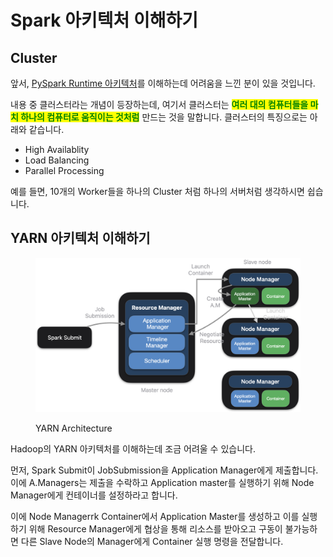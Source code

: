 # Spark 아키텍처 이해하기

## Cluster

앞서, [PySpark Runtime 아키텍처](spark.md#pyspark-1)를 이해하는데 어려움을 느낀 분이 있을 것입니다.

내용 중 클러스터라는 개념이 등장하는데, 여기서 클러스터는 <mark style="color:green;">**여러 대의 컴퓨터들을 마치 하나의 컴퓨터로 움직이는 것처럼**</mark> 만드는 것을 말합니다. 클러스터의 특징으로는 아래와 같습니다.

* High Availablity
* Load Balancing
* Parallel Processing

예를 들면, 10개의 Worker들을 하나의 Cluster 처럼 하나의 서버처럼 생각하시면 쉽습니다.

## YARN 아키텍처 이해하기

<figure><img src="../.gitbook/assets/image (5) (1).png" alt=""><figcaption><p>YARN Architecture</p></figcaption></figure>

Hadoop의 YARN 아키텍처를 이해하는데 조금 어려울 수 있습니다.

먼저, Spark Submit이 JobSubmission을 Application Manager에게 제출합니다. 이에 A.Managers는 제출을 수락하고 Application master를 실행하기 위해 Node Manager에게 컨테이너를 설정하라고 합니다.&#x20;

이에 Node Managerrk Container에서 Application Master를 생성하고 이를 실행하기 위해 Resource Manager에게 협상을 통해 리소스를 받아오고 구동이 불가능하면  다른 Slave Node의 Manager에게 Container 실행 명령을 전달합니다.




